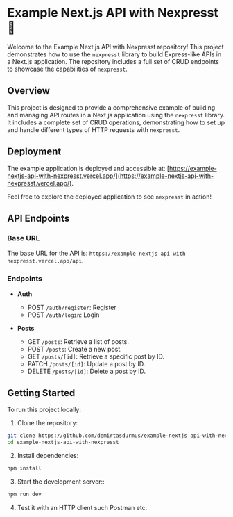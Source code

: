 # Example Next.js API with Nexpresst 🚀

Welcome to the Example Next.js API with Nexpresst repository! This project demonstrates how to use the `nexpresst` library to build Express-like APIs in a Next.js application. The repository includes a full set of CRUD endpoints to showcase the capabilities of `nexpresst`.

## Overview

This project is designed to provide a comprehensive example of building and managing API routes in a Next.js application using the `nexpresst` library. It includes a complete set of CRUD operations, demonstrating how to set up and handle different types of HTTP requests with `nexpresst`.

## Deployment

The example application is deployed and accessible at: [https://example-nextjs-api-with-nexpresst.vercel.app/](https://example-nextjs-api-with-nexpresst.vercel.app/).

Feel free to explore the deployed application to see `nexpresst` in action!

## API Endpoints

### Base URL

The base URL for the API is: `https://example-nextjs-api-with-nexpresst.vercel.app/api`.

### Endpoints

- **Auth**

  - POST `/auth/register`: Register
  - POST `/auth/login`: Login

- **Posts**

  - GET `/posts`: Retrieve a list of posts.
  - POST `/posts`: Create a new post.
  - GET `/posts/[id]`: Retrieve a specific post by ID.
  - PATCH `/posts/[id]`: Update a post by ID.
  - DELETE `/posts/[id]`: Delete a post by ID.

## Getting Started

To run this project locally:

1. Clone the repository:

```bash
git clone https://github.com/demirtasdurmus/example-nextjs-api-with-nexpresst.git
cd example-nextjs-api-with-nexpresst
```

2. Install dependencies:

```bash
npm install
```

3. Start the development server::

```bash
npm run dev
```

4. Test it with an HTTP client such Postman etc.

